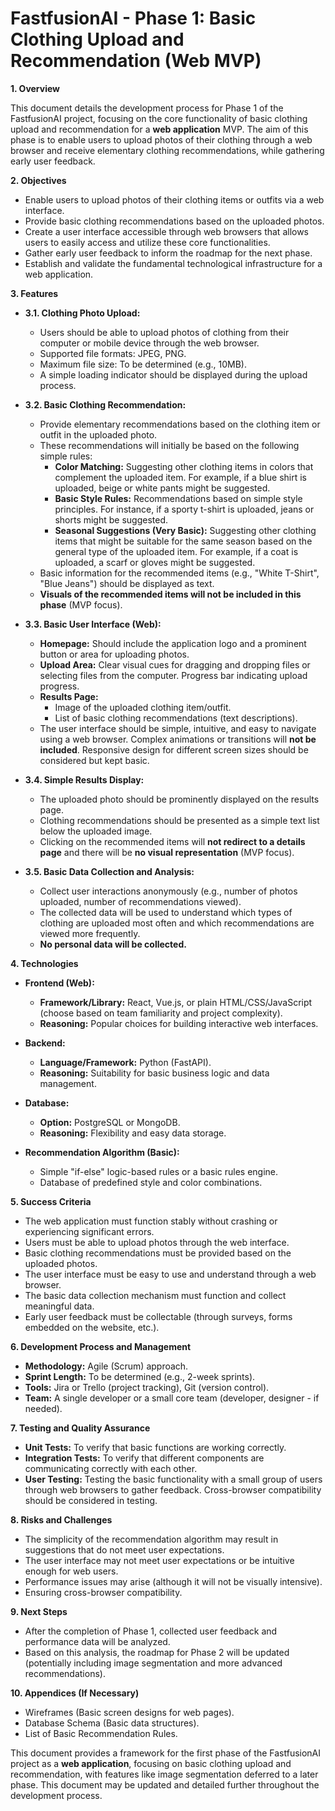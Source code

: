 # FastfusionAI - Phase 1: Basic Clothing Upload and Recommendation (Web MVP)

**1. Overview**

This document details the development process for Phase 1 of the FastfusionAI project, focusing on the core functionality of basic clothing upload and recommendation for a **web application** MVP. The aim of this phase is to enable users to upload photos of their clothing through a web browser and receive elementary clothing recommendations, while gathering early user feedback.

**2. Objectives**

* Enable users to upload photos of their clothing items or outfits via a web interface.
* Provide basic clothing recommendations based on the uploaded photos.
* Create a user interface accessible through web browsers that allows users to easily access and utilize these core functionalities.
* Gather early user feedback to inform the roadmap for the next phase.
* Establish and validate the fundamental technological infrastructure for a web application.

**3. Features**

* **3.1. Clothing Photo Upload:**
    * Users should be able to upload photos of clothing from their computer or mobile device through the web browser.
    * Supported file formats: JPEG, PNG.
    * Maximum file size: To be determined (e.g., 10MB).
    * A simple loading indicator should be displayed during the upload process.

* **3.2. Basic Clothing Recommendation:**
    * Provide elementary recommendations based on the clothing item or outfit in the uploaded photo.
    * These recommendations will initially be based on the following simple rules:
        * **Color Matching:** Suggesting other clothing items in colors that complement the uploaded item. For example, if a blue shirt is uploaded, beige or white pants might be suggested.
        * **Basic Style Rules:** Recommendations based on simple style principles. For instance, if a sporty t-shirt is uploaded, jeans or shorts might be suggested.
        * **Seasonal Suggestions (Very Basic):** Suggesting other clothing items that might be suitable for the same season based on the general type of the uploaded item. For example, if a coat is uploaded, a scarf or gloves might be suggested.
    * Basic information for the recommended items (e.g., "White T-Shirt", "Blue Jeans") should be displayed as text.
    * **Visuals of the recommended items will not be included in this phase** (MVP focus).

* **3.3. Basic User Interface (Web):**
    * **Homepage:** Should include the application logo and a prominent button or area for uploading photos.
    * **Upload Area:** Clear visual cues for dragging and dropping files or selecting files from the computer. Progress bar indicating upload progress.
    * **Results Page:**
        * Image of the uploaded clothing item/outfit.
        * List of basic clothing recommendations (text descriptions).
    * The user interface should be simple, intuitive, and easy to navigate using a web browser. Complex animations or transitions will **not be included**. Responsive design for different screen sizes should be considered but kept basic.

* **3.4. Simple Results Display:**
    * The uploaded photo should be prominently displayed on the results page.
    * Clothing recommendations should be presented as a simple text list below the uploaded image.
    * Clicking on the recommended items will **not redirect to a details page** and there will be **no visual representation** (MVP focus).

* **3.5. Basic Data Collection and Analysis:**
    * Collect user interactions anonymously (e.g., number of photos uploaded, number of recommendations viewed).
    * The collected data will be used to understand which types of clothing are uploaded most often and which recommendations are viewed more frequently.
    * **No personal data will be collected.**

**4. Technologies**

* **Frontend (Web):**
    * **Framework/Library:** React, Vue.js, or plain HTML/CSS/JavaScript (choose based on team familiarity and project complexity).
    * **Reasoning:** Popular choices for building interactive web interfaces.

* **Backend:**
    * **Language/Framework:** Python (FastAPI).
    * **Reasoning:** Suitability for basic business logic and data management.

* **Database:**
    * **Option:** PostgreSQL or MongoDB.
    * **Reasoning:** Flexibility and easy data storage.

* **Recommendation Algorithm (Basic):**
    * Simple "if-else" logic-based rules or a basic rules engine.
    * Database of predefined style and color combinations.

**5. Success Criteria**

* The web application must function stably without crashing or experiencing significant errors.
* Users must be able to upload photos through the web interface.
* Basic clothing recommendations must be provided based on the uploaded photos.
* The user interface must be easy to use and understand through a web browser.
* The basic data collection mechanism must function and collect meaningful data.
* Early user feedback must be collectable (through surveys, forms embedded on the website, etc.).

**6. Development Process and Management**

* **Methodology:** Agile (Scrum) approach.
* **Sprint Length:** To be determined (e.g., 2-week sprints).
* **Tools:** Jira or Trello (project tracking), Git (version control).
* **Team:** A single developer or a small core team (developer, designer - if needed).

**7. Testing and Quality Assurance**

* **Unit Tests:** To verify that basic functions are working correctly.
* **Integration Tests:** To verify that different components are communicating correctly with each other.
* **User Testing:** Testing the basic functionality with a small group of users through web browsers to gather feedback. Cross-browser compatibility should be considered in testing.

**8. Risks and Challenges**

* The simplicity of the recommendation algorithm may result in suggestions that do not meet user expectations.
* The user interface may not meet user expectations or be intuitive enough for web users.
* Performance issues may arise (although it will not be visually intensive).
* Ensuring cross-browser compatibility.

**9. Next Steps**

* After the completion of Phase 1, collected user feedback and performance data will be analyzed.
* Based on this analysis, the roadmap for Phase 2 will be updated (potentially including image segmentation and more advanced recommendations).

**10. Appendices (If Necessary)**

* Wireframes (Basic screen designs for web pages).
* Database Schema (Basic data structures).
* List of Basic Recommendation Rules.

This document provides a framework for the first phase of the FastfusionAI project as a **web application**, focusing on basic clothing upload and recommendation, with features like image segmentation deferred to a later phase. This document may be updated and detailed further throughout the development process.